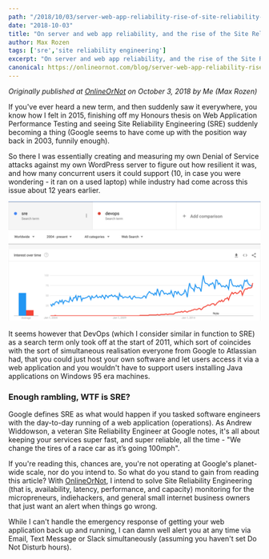```yaml
---
path: "/2018/10/03/server-web-app-reliability-rise-of-site-reliability-engineer-sre"
date: "2018-10-03"
title: "On server and web app reliability, and the rise of the Site Reliability Engineer (SRE)"
author: Max Rozen
tags: ['sre','site reliability engineering']
excerpt: "On server and web app reliability, and the rise of the Site Reliability Engineer (SRE)"
canonical: https://onlineornot.com/blog/server-web-app-reliability-rise-of-site-reliability-engineer-sre
---
```


_Originally published at <a href="https://onlineornot.com/blog/server-web-app-reliability-rise-of-site-reliability-engineer-sre">OnlineOrNot</a> on October 3, 2018 by Me (Max Rozen)_

If you've ever heard a new term, and then suddenly saw it everywhere, you know how I felt in 2015, finishing off my Honours thesis on Web Application Performance Testing and seeing Site Reliability Engineering (SRE) suddenly becoming a thing (Google seems to have come up with the position way back in 2003, funnily enough).

So there I was essentially creating and measuring my own Denial of Service attacks against my own WordPress server to figure out how resilient it was, and how many concurrent users it could support (10, in case you were wondering - it ran on a used laptop) while industry had come across this issue about 12 years earlier.

![SRE vs DevOps - Search Volume](sre-vs-devops.png)

It seems however that DevOps (which I consider similar in function to SRE) as a search term only took off at the start of 2011, which sort of coincides with the sort of simultaneous realisation everyone from Google to Atlassian had, that you could just host your own software and let users access it via a web application and you wouldn't have to support users installing Java applications on Windows 95 era machines.

### Enough rambling, WTF is SRE?

Google defines SRE as what would happen if you tasked software engineers with the day-to-day running of a web application (operations). As Andrew Widdowson, a veteran Site Reliability Engineer at Google notes, it's all about keeping your services super fast, and super reliable, all the time - "We change the tires of a race car as it’s going 100mph".

If you're reading this, chances are, you're not operating at Google's planet-wide scale, nor do you intend to. So what do you stand to gain from reading this article? With [OnlineOrNot](https://onlineornot.com), I intend to solve Site Reliability Engineering (that is, availability, latency, performance, and capacity) monitoring for the micropreneurs, indiehackers, and general small internet business owners that just want an alert when things go wrong.

While I can't handle the emergency response of getting your web application back up and running, I can damn well alert you at any time via Email, Text Message or Slack simultaneously (assuming you haven't set Do Not Disturb hours).
